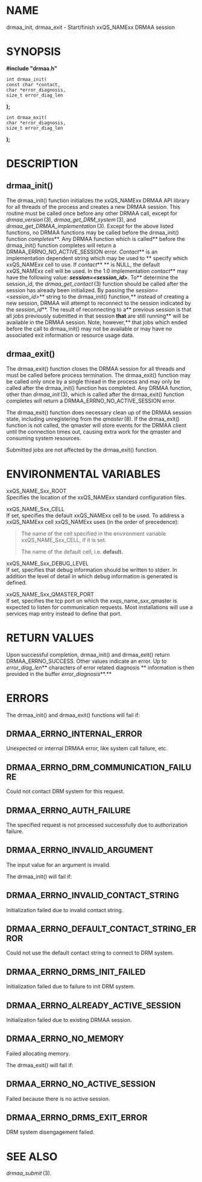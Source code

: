 # NAME

drmaa_init, drmaa_exit - Start/finish xxQS_NAMExx DRMAA session

# SYNOPSIS

**#include "drmaa.h"**

    int drmaa_init(
    const char *contact,
    char *error_diagnosis,
    size_t error_diag_len

**);**

    int drmaa_exit(
    char *error_diagnosis,
    size_t error_diag_len

**);**

# DESCRIPTION

## drmaa_init()

The drmaa_init() function initializes the xxQS_NAMExx DRMAA API library
for all threads of the process and creates a new DRMAA session. This
routine must be called once before any other DRMAA call, except for
*drmaa_version* (3), *drmaa_get_DRM_system* (3), and
*drmaa_get_DRMAA_implementation* (3). Except for the above listed
functions, no DRMAA functions may be called before the drmaa_init()
function *completes***. Any DRMAA function which is called** before the
drmaa_init() function completes will return a
DRMAA_ERRNO_NO_ACTIVE_SESSION error. *Contact*** is an implementation
dependent string which may be used to ** specify which xxQS_NAMExx cell
to use. If *contact*** ** is NULL, the default xxQS_NAMExx cell will be
used. In the 1.0 implementation *contact*** may have the following
value: ***session=\<session_id>***. To** determine the session_id, the
*drmaa_get_contact* (3) function should be called after the session has
already been initialized. By passing the *session=\<session_id>***
string to the drmaa_init() function,** instead of creating a new
session, DRMAA will attempt to reconnect to the session indicated by the
*session_id***. The result of reconnecting to a** previous session is
that all jobs previously submitted in that session **that** are still
running** will be available in the DRMAA session. Note, however,** that
jobs which ended before the call to drmaa_init() may not be available or
may have no associated exit information or resource usage data.

## drmaa_exit()

The drmaa_exit() function closes the DRMAA session for all threads and
must be called before process termination. The drmaa_exit() function may
be called only once by a single thread in the process and may only be
called after the drmaa_init() function has completed. Any DRMAA
function, other than *drmaa_init* (3), which is called after the
drmaa_exit() function completes will return a
DRMAA_ERRNO_NO_ACTIVE_SESSION error.

The drmaa_exit() function does necessary clean up of the DRMAA session
state, including unregistering from the *qmaster* (8). If the
drmaa_exit() function is not called, the qmaster will store events for
the DRMAA client until the connection times out, causing extra work for
the qmaster and consuming system resources.

Submitted jobs are not affected by the drmaa_exit() function.

# ENVIRONMENTAL VARIABLES

xxQS_NAME_Sxx_ROOT  
Specifies the location of the xxQS_NAMExx standard configuration files.

xxQS_NAME_Sxx_CELL  
If set, specifies the default xxQS_NAMExx cell to be used. To address a
xxQS_NAMExx cell xxQS_NAMExx uses (in the order of precedence):

> The name of the cell specified in the environment variable
> xxQS_NAME_Sxx_CELL, if it is set.
>
> The name of the default cell, i.e. **default.**

xxQS_NAME_Sxx_DEBUG_LEVEL  
If set, specifies that debug information should be written to stderr. In
addition the level of detail in which debug information is generated is
defined.

xxQS_NAME_Sxx_QMASTER_PORT  
If set, specifies the tcp port on which the xxqs_name_sxx_qmaster is
expected to listen for communication requests. Most installations will
use a services map entry instead to define that port.

# RETURN VALUES

Upon successful completion, drmaa_init() and drmaa_exit() return
DRMAA_ERRNO_SUCCESS. Other values indicate an error. Up to
*error_diag_len*** characters of error related diagnosis ** information
is then provided in the buffer *error_diagnosis***.**

# ERRORS

The drmaa_init() and drmaa_exit() functions will fail if:

## DRMAA_ERRNO_INTERNAL_ERROR

Unexpected or internal DRMAA error, like system call failure, etc.

## DRMAA_ERRNO_DRM_COMMUNICATION_FAILURE

Could not contact DRM system for this request.

## DRMAA_ERRNO_AUTH_FAILURE

The specified request is not processed successfully due to authorization
failure.

## DRMAA_ERRNO_INVALID_ARGUMENT

The input value for an argument is invalid.

The drmaa_init() will fail if:

## DRMAA_ERRNO_INVALID_CONTACT_STRING

Initialization failed due to invalid contact string.

## DRMAA_ERRNO_DEFAULT_CONTACT_STRING_ERROR

Could not use the default contact string to connect to DRM system.

## DRMAA_ERRNO_DRMS_INIT_FAILED

Initialization failed due to failure to init DRM system.

## DRMAA_ERRNO_ALREADY_ACTIVE_SESSION

Initialization failed due to existing DRMAA session.

## DRMAA_ERRNO_NO_MEMORY

Failed allocating memory.

The drmaa_exit() will fail if:

## DRMAA_ERRNO_NO_ACTIVE_SESSION

Failed because there is no active session.

## DRMAA_ERRNO_DRMS_EXIT_ERROR

DRM system disengagement failed.

# SEE ALSO

*drmaa_submit* (3).
